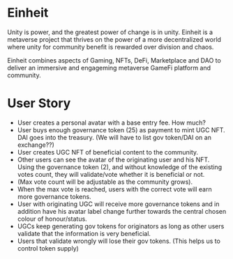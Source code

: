 # Einheit

Unity is power, and the greatest power of change is in unity. Einheit is a metaverse project that thrives on the power of a more decentralized world where unity for community benefit is rewarded over division and chaos.

Einheit combines aspects of Gaming, NFTs, DeFi, Marketplace and DAO to deliver an immersive and engageming metaverse GameFi platform and community.

# User Story

* User creates a personal avatar with a base entry fee. How much?
* User buys enough governance token (25) as payment to mint UGC NFT. DAI goes into the treasury. (We will have to list gov token/DAI on an exchange??)
* User creates UGC NFT of beneficial content to the community.
* Other users can see the avatar of the originating user and his NFT. Using the governance token (2), and without knowledge of the existing votes count, they will validate/vote whether it is beneficial or not.
* (Max vote count will be adjustable as the community grows).
* When the max vote is reached, users with the correct vote will earn more governance tokens.
* User with originating UGC will receive more governance tokens and in addition have his avatar label change further towards the central chosen colour of honour/status.
* UGCs keep generating gov tokens for originators as long as other users validate that the information is very beneficial.
* Users that validate wrongly will lose their gov tokens. (This helps us to control token supply)
